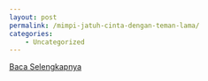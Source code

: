 ```yaml
---
layout: post
permalink: /mimpi-jatuh-cinta-dengan-teman-lama/
categories:
    - Uncategorized
---
```


[Baca Selengkapnya](/04)